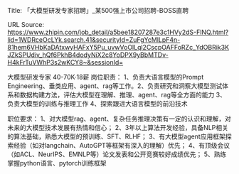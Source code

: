 Title: 「大模型研发专家招聘」_某500强上市公司招聘-BOSS直聘

URL Source: https://www.zhipin.com/job_detail/a5bee18207287e3c1HVy2dS-FlNQ.html?lid=1WDRceOcLYk.search.41&securityId=ZuFgYcMlLpF4n-81hem6VHbKaDAtxwyHAFxY5Pu_uvwVoOlLql2CscpOAFFoRZc_YdOBRik3KJZkSPUdiv_hQf6PkhB4dodyNiX2c8YoDPX9yBbMTDv-H4kFrTuVWhP3s2wKCY8~&sessionId=

大模型研发专家 40-70K·18薪
岗位职责：
1、负责大语言模型的Prompt Engineering、垂类应用、agent、rag等工作。2、负责研究和洞察大模型测试体系和数据构建方法，评估大模型在理解、推理、agent、rag等全方面的能力
3、负责大模型的训练与推理工作
4、探索跟进大语言模型的前沿技术

职位要求：
1、对大模型rag、agent、复杂任务推理决策有一定的认识和理解，对未来的大模型技术发展有热情和信心；
2、3年以上算法开发经验，具备NLP相关的算法基础，熟悉大模型的预训练、SFT、RLHF；
3、有大模型agent应用框架探索经验（如对langchain、AutoGPT等框架有深入的理解）优先；
4、有顶级会议（如ACL、NeurIPS、EMNLP等）论文发表和公开竞赛较好成绩优先；
5、熟练掌握python语言、pytorch训练框架